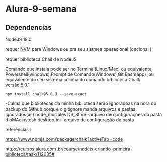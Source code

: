 # Alura-9-semana

## Dependencias 

NodeJS 18.0 

requer NVM  para Windows ou pra seu sistmea operacional  (opcional )

requer biblioteca  Chail  de NodeJS   

Comando que instala pode ser no Terminal(Linux/Mac) ou equivalente, Powershell(windows),Prompt de Comando(Windows),Git Bash(app) ,ou equivalente do seu sistema 
colinha do comando  biblioteca Chalk versão:5.0.1 

````````````
npm install chalk@5.0.1 --save-exact

````````````

-Calma que bibliotecas da minha biblioteca serão ignoradoas na hora do backup do Github porque o gitignore manda 
arquivos  e pastas ignorados(as) 
node_modules
DS_Store -arquivo de configurações da pasta d oMAcinstosh
desktop.ini -arquivo de configuração de pasta

referências :

https://www.npmjs.com/package/chalk?activeTab=code

https://cursos.alura.com.br/course/nodejs-criando-primeira-biblioteca/task/112035# 
 
 
